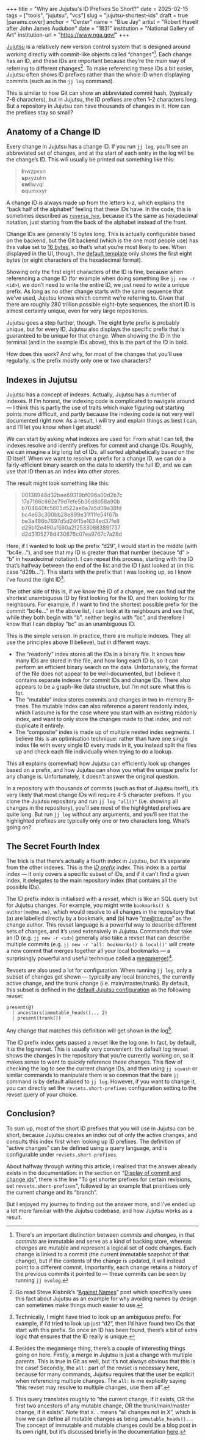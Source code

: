 +++
title = "Why are Jujutsu's ID Prefixes So Short?"
date = 2025-02-15
tags = ["tools", "jujutsu", "vcs"]
slug = "jujutsu-shortest-ids"
draft = true
[params.cover]
anchor = "Center"
name = "Blue Jay"
artist = "Robert Havell after John James Audubon"
date = "1831"
institution = "National Gallery of Art"
institution-url = "https://www.nga.gov/"
+++

[Jujutsu](https://jj-vcs.github.io/jj/latest/) is a relatively new version control system that is designed around working directly with commit-like objects called “changes”[^commits-changes]. Each change has an ID, and these IDs are important because they’re the main way of referring to different changes[^against-names]. To make referencing these IDs a bit easier, Jujutsu often shows ID prefixes rather than the whole ID when displaying commits (such as in the `jj log` command).

[^commits-changes]: There's an important distinction between _commits_ and _changes_, in that _commits_ are immutable and serve as a kind of backing store, whereas _changes_ are mutable and represent a logical set of code changes. Each change is linked to a commit (the current immutable snapshot of that change), but if the contents of the change is updated, it will instead point to a different commit. Importantly, each change retains a history of the previous commits it pointed to — these commits can be seen by running `jj evolog`.
[^against-names]: Go read Steve Klabnik’s “[Against Names](https://steveklabnik.com/writing/against-names/)” post which specifically uses this fact about Jujutsu as an example for why avoiding names by design can sometimes make things much easier to use.

This is similar to how Git can show an abbreviated commit hash, (typically 7-8 characters), but in Jujutsu, the ID prefixes are often 1-2 characters long. But a repository in Jujutsu can have thousands of changes in it. How can the prefixes stay so small?

## Anatomy of a Change ID

Every change in Jujutsu has a change ID. If you run `jj log`, you’ll see an abbreviated set of changes, and at the start of each entry in the log will be the change’s ID. This will usually be printed out something like this:

> **l**nwzpvxn  
> **sp**xyzulm  
> **sw**llwvql  
> **o**qumxxyr

A change ID is always made up from the letters k-z, which explains the “back half of the alphabet” feeling that these IDs have. In the code, this is sometimes described as [`reverse_hex`](https://github.com/jj-vcs/jj/blob/5b5a9e71c38d9e037c2d18f9a950552a553b7d7d/lib/src/backend.rs#L57), because it’s the same as hexadecimal notation, just starting from the back of the alphabet instead of the front.

Change IDs are generally 16 bytes long. This is actually configurable based on the backend, but the Git backend (which is the one most people use) has this value set to [16 bytes](https://github.com/jj-vcs/jj/blob/5b5a9e71c38d9e037c2d18f9a950552a553b7d7d/lib/src/git_backend.rs#L90), so that’s what you’re most likely to see. When displayed in the UI, though, the [default template](https://github.com/jj-vcs/jj/blob/5b5a9e71c38d9e037c2d18f9a950552a553b7d7d/cli/src/config/templates.toml#L175) only shows the first eight bytes (or eight characters of the hexadecimal format).

Showing only the first eight characters of the ID is fine, because when referencing a change ID (for example when doing something like `jj new -r <id>`), we don’t need to write the entire ID, we just need to write a unique prefix. As long as no other change starts with the same sequence that we’ve used, Jujutsu knows which commit we’re referring to. Given that there are roughly 280 trillion possible eight-byte sequences, the short ID is almost certainly unique, even for very large repositories.

Jujutsu goes a step further, though. The eight byte prefix is probably unique, but for every ID, Jujutsu also displays the specific prefix that is guaranteed to be unique for that change. When showing the ID in the terminal (and in the example IDs above), this is the part of the ID in bold.

How does this work? And why, for most of the changes that you’ll use regularly, is the prefix mostly only one or two characters?

## Indexes in Jujutsu

Jujutsu has a concept of indexes. Actually, Jujutsu has a number of indexes. If I’m honest, the indexing code is complicated to navigate around — I think this is partly the use of traits which make figuring out starting points more difficult, and partly because the indexing code is not very well documented right now. As a result, I will try and explain things as best I can, and I’ll let you know when I get stuck!

We can start by asking what indexes are used for. From what I can tell, the indexes resolve and identify prefixes for commit and change IDs. Roughly, we can imagine a big long list of IDs, all sorted alphabetically based on the ID itself. When we want to resolve a prefix for a change ID, we can do a fairly-efficient binary search on the data to identify the full ID, and we can use that ID then as an index into other stores.

The result might look something like this:

> 00138948d32bee69319bf096a00d2b7c  
> 17a7166c862e79d7efe5b36d8b58a90b  
> b704840fc5605d522ae6a7a5d09a38fd  
> bc4e63c300bb28e899e31f11fe54f67b  
> be3a486b7697d5d24f15e1634ed37fe8  
> d29b12e490af660a2f2533088389f737  
> d2d3105278d430876c07ea9767c7a28d

Here, if I wanted to look up the prefix “d29”, I would start in the middle (with “bc4e…”), and see that my ID is greater than that number (because “d” > “b” in hexadecimal notation). I can repeat this process, starting with the ID that’s halfway between the end of the list and the ID I just looked at (in this case “d29b…”). This starts with the prefix that I was looking up, so I know I’ve found the right ID[^ambiguous-prefixes].

[^ambiguous-prefixes]: Technically, I might have tried to look up an ambiguous prefix. For example, if I’d tried to look up just “d2”, then I’d have found two IDs that start with this prefix. So once an ID has been found, there’s a bit of extra logic that ensures that the ID really is unique.

The other side of this is, if we know the ID of a change, we can find out the shortest unambiguous ID by first looking for the ID, and then looking for its neighbours. For example, if I want to find the shortest possible prefix for the commit “bc4e…” in the above list, I can look at its neighbours and see that, while they both begin with “b”, neither begins with “bc”, and therefore I know that I can display “bc” as an unambiguous ID.

This is the simple version. In practice, there are multiple indexes. They all use the principles above (I believe), but in different ways.

- The “readonly” index stores all the IDs in a binary file. It knows how many IDs are stored in the file, and how long each ID is, so it can perform an efficient binary search on the data. Unfortunately, the format of the file does not appear to be well-documented, but I believe it contains separate indexes for commit IDs and change IDs. There also appears to be a graph-like data structure, but I’m not sure what this is for.
- The “mutable” index stores commits and changes in two in-memory B-trees. The mutable index can also reference a parent readonly index, which I assume is for the case where you start with an existing readonly index, and want to only store the changes made to that index, and not duplicate it entirely.
- The “composite” index is made up of multiple nested index segments. I believe this is an optimisation technique: rather than have one single index file with every single ID every made in it, you instead split the files up and check each file individually when trying to do a lookup.

This all explains (somewhat) how Jujutsu can efficiently look up changes based on a prefix, and how Jujutsu can show you what the unique prefix for any change is. Unfortunately, it doesn’t answer the original question.

In a repository with thousands of commits (such as that of Jujutsu itself), it’s very likely that most change IDs will require 4-5 character prefixes. If you clone the Jujutsu repository and run `jj log "all()"` (i.e. showing all changes in the repository), you’ll see most of the highlighted prefixes are quite long. But run `jj log` without any arguments, and you’ll see that the highlighted prefixes are typically only one or two characters long. What’s going on?

## The Secret Fourth Index

The trick is that there’s actually a fourth index in Jujutsu, but it’s separate from the other indexes. This is the [_ID prefix_](https://github.com/jj-vcs/jj/blob/6f1d15bd1a85aed635a64bd85c1a87467ef5132d/lib/src/id_prefix.rs#L147C1-L149C2) index. This index is a partial index — it only covers a specific subset of IDs, and if it can’t find a given index, it delegates to the main repository index (that contains all the possible IDs).

The ID prefix index is initialised with a _revset_, which is like an SQL query but for Jujutsu changes. For example, you might write `bookmarks() & author(me@me.me)`, which would resolve to all changes in the repository that (a) are labelled directly by a bookmark, **and** (b) have “me@me.me” as the change author. This revset language is a powerful way to describe different sets of changes, and it’s used extensively in Jujutsu. Commands that take an ID (e.g. `jj new -r <id>`) generally also take a revset that can describe multiple commits (e.g. `jj new -r 'all: bookmarks() & local()'` will create a new commit that merges together all your local bookmarks — a surprisingly powerful and useful technique called a [megamerge](https://v5.chriskrycho.com/journal/jujutsu-megamerges-and-jj-absorb/))[^megamerge].

[^megamerge]: Besides the megamerge thing, there’s a couple of interesting things going on here. Firstly, a merge in Jujutsu is just a change with multiple parents. This is true in Git as well, but it’s not always obvious that this is the case! Secondly, the `all:` part of the revset is necessary here, because for many commands, Jujutsu requires that the user be explicit when referencing multiple changes. The `all:` is me explicitly saying “this revset may resolve to multiple changes, use them all”.

Revsets are also used a lot for configuration. When running `jj log`, only a subset of changes get shown — typically any local branches, the currently active change, and the trunk change (i.e. main/master/trunk). By default, this subset is defined in the [default Jujutsu configuration](https://github.com/jj-vcs/jj/blob/539cd75f902234d46327495f5da33e41b896470d/cli/src/config/revsets.toml#L10C1-L10C74) as the following revset:

```
present(@)
  | ancestors(immutable_heads().., 2)
  | present(trunk())
```

Any change that matches this definition will get shown in the log[^definition].

[^definition]: This query translates roughly to “the current change, if it exists, OR the first two ancestors of any mutable change, OR the trunk/main/master change, if it exists”. Note that `X..` means “all changes not in X”, which is how we can define all mutable changes as being `immutable_heads()..`. The concept of immutable and mutable changes could be a blog post in its own right, but it’s discussed briefly in the documentation [here](https://jj-vcs.github.io/jj/latest/config/#set-of-immutable-commits).

The ID prefix index gets passed a revset like the log one. In fact, by default, it _is_ the log revset. This is usually very convenient: the default log revset shows the changes in the repository that you’re currently working on, so it makes sense to want to quickly reference these changes. This flow of checking the log to see the current change IDs, and then using `jj squash` or similar commands to manipulate them is so common that the bare `jj` command is by default aliased to `jj log`. However, if you want to change it, you can directly set the `revsets.short-prefixes` configuration setting to the revset query of your choice.

## Conclusion?

To sum up, most of the short ID prefixes that you will use in Jujutsu can be short, because Jujutsu creates an index out of only the active changes, and consults this index first when looking up ID prefixes. The definition of “active changes” can be defined using a query language, and is configurable under `revsets.short-prefixes`.

About halfway through writing this article, I realised that the answer already exists in the documentation: in the section on "[Display of commit and change ids](https://jj-vcs.github.io/jj/latest/config/#display-of-commit-and-change-ids)”, there is the line "To get shorter prefixes for certain revisions, set `revsets.short-prefixes`", followed by an example that prioritises only the current change and its “branch”.

But I enjoyed my journey to finding out the answer more, and I’ve ended up a lot more familiar with the Jujutsu codebase, and how Jujutsu works as a result.
